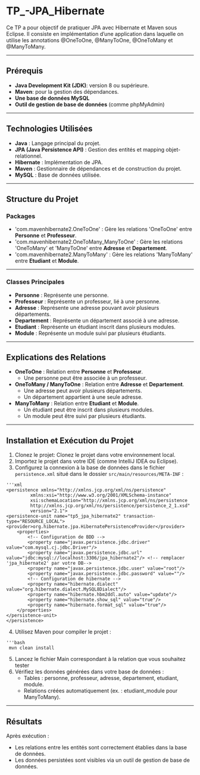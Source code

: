 # TP_-JPA_Hibernate

Ce TP a pour objectif de pratiquer JPA avec Hibernate et Maven sous Eclipse. Il consiste en  implémentation d’une application dans laquelle on utilise les annotations @OneToOne, @ManyToOne,  @OneToMany et @ManyToMany.

---

## Prérequis
  - **Java Development Kit (JDK)**:  version 8 ou supérieure.
  - **Maven**: pour la gestion des dépendances.
  - **Une base de données MySQL**
  - **Outil de gestion de base de données** (comme phpMyAdmin)

---

## Technologies Utilisées
  - **Java** : Langage principal du projet.  
  - **JPA (Java Persistence API)** : Gestion des entités et mapping objet-relationnel.  
  - **Hibernate** : Implémentation de JPA.  
  - **Maven** : Gestionnaire de dépendances et de construction du projet.  
  - **MySQL** : Base de données utilisée.  

---

## Structure du Projet

   ### Packages

   -	'com.mavenhibernate2.OneToOne' : Gère les relations 'OneToOne' entre **Personne** et **Professeur**.
   -	'com.mavenhibernate2.OneToMany_ManyToOne' : Gère les relations 'OneToMany' et 'ManyToOne' entre **Adresse** et **Departement**.
   -	'com.mavenhibernate2.ManyToMany' : Gère les relations 'ManyToMany' entre **Etudiant** et **Module**.

---

   ### Classes Principales

   - **Personne** : Représente une personne.  
   - **Professeur** : Représente un professeur, lié à une personne.  
   - **Adresse** : Représente une adresse pouvant avoir plusieurs départements.  
   - **Departement** : Représente un département associé à une adresse.  
   - **Etudiant** : Représente un étudiant inscrit dans plusieurs modules.  
   - **Module** : Représente un module suivi par plusieurs étudiants.

 ---

 ## Explications des Relations
  -	**OneToOne** : Relation entre **Personne** et **Professeur**.
      -	Une personne peut être associée à un professeur.
  - **OneToMany / ManyToOne** : Relation entre **Adresse** et **Departement**.
      -	Une adresse peut avoir plusieurs départements.
      -	Un département appartient à une seule adresse.
  -	**ManyToMany** : Relation entre **Etudiant** et **Module**.
      -	Un étudiant peut être inscrit dans plusieurs modules.
      -	Un module peut être suivi par plusieurs étudiants.

---

## Installation et Exécution du Projet
   
   1. Clonez le projet:  Clonez le projet dans votre environnement local.
   2. Importez le projet dans votre IDE (comme IntelliJ IDEA ou Eclipse).
   3. Configurez la connexion à la base de données dans le fichier `persistence.xml` situé dans le dossier `src/main/resources/META-INF` :

    '''xml
    <persistence xmlns="http://xmlns.jcp.org/xml/ns/persistence"
             xmlns:xsi="http://www.w3.org/2001/XMLSchema-instance"
             xsi:schemaLocation="http://xmlns.jcp.org/xml/ns/persistence
             http://xmlns.jcp.org/xml/ns/persistence/persistence_2_1.xsd"
             version="2.1">
    <persistence-unit name="tp5_jpa_hibernate2" transaction-type="RESOURCE_LOCAL">
    <provider>org.hibernate.jpa.HibernatePersistenceProvider</provider>
        <properties>
            <!-- Configuration de BDD -->
            <property name="javax.persistence.jdbc.driver" value="com.mysql.cj.jdbc.Driver"/>
            <property name="javax.persistence.jdbc.url" value="jdbc:mysql://localhost:3306/jpa_hibernate2"/> <!-- remplacer 'jpa_hibernate2' par votre DB-->
            <property name="javax.persistence.jdbc.user" value="root"/>
            <property name="javax.persistence.jdbc.password" value=""/>
            <!-- Configuration de hibernate -->
            <property name="hibernate.dialect" value="org.hibernate.dialect.MySQL8Dialect"/>
            <property name="hibernate.hbm2ddl.auto" value="update"/>
            <property name="hibernate.show_sql" value="true"/>
            <property name="hibernate.format_sql" value="true"/>
        </properties>
    </persistence-unit>
    </persistence>

   4. Utilisez Maven pour compiler le projet :
  
    '''bash
     mvn clean install
     
   5. Lancez le fichier Main correspondant à la relation que vous souhaitez tester
   6. Vérifiez les données générées dans votre base de données : 
      - Tables : personne, professeur, adresse, departement, etudiant, module.
      - Relations créées automatiquement (ex. : etudiant_module pour ManyToMany).

---

## Résultats
Après exécution :
  - Les relations entre les entités sont correctement établies dans la base de données.
  - Les données persistées sont visibles via un outil de gestion de base de données.


